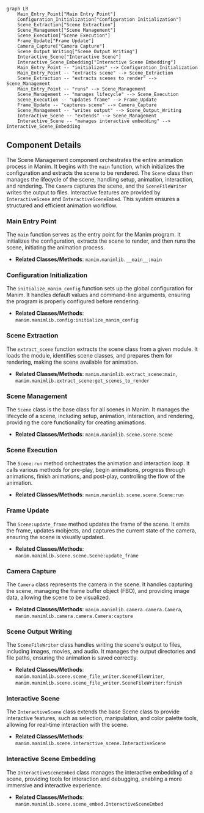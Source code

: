 ```mermaid
graph LR
    Main_Entry_Point["Main Entry Point"]
    Configuration_Initialization["Configuration Initialization"]
    Scene_Extraction["Scene Extraction"]
    Scene_Management["Scene Management"]
    Scene_Execution["Scene Execution"]
    Frame_Update["Frame Update"]
    Camera_Capture["Camera Capture"]
    Scene_Output_Writing["Scene Output Writing"]
    Interactive_Scene["Interactive Scene"]
    Interactive_Scene_Embedding["Interactive Scene Embedding"]
    Main_Entry_Point -- "initializes" --> Configuration_Initialization
    Main_Entry_Point -- "extracts scene" --> Scene_Extraction
    Scene_Extraction -- "extracts scenes to render" --> Scene_Management
    Main_Entry_Point -- "runs" --> Scene_Management
    Scene_Management -- "manages lifecycle" --> Scene_Execution
    Scene_Execution -- "updates frame" --> Frame_Update
    Frame_Update -- "captures scene" --> Camera_Capture
    Scene_Management -- "writes output" --> Scene_Output_Writing
    Interactive_Scene -- "extends" --> Scene_Management
    Interactive_Scene -- "manages interactive embedding" --> Interactive_Scene_Embedding
```

## Component Details

The Scene Management component orchestrates the entire animation process in Manim. It begins with the `main` function, which initializes the configuration and extracts the scene to be rendered. The `Scene` class then manages the lifecycle of the scene, handling setup, animation, interaction, and rendering. The `Camera` captures the scene, and the `SceneFileWriter` writes the output to files. Interactive features are provided by `InteractiveScene` and `InteractiveSceneEmbed`. This system ensures a structured and efficient animation workflow.

### Main Entry Point
The `main` function serves as the entry point for the Manim program. It initializes the configuration, extracts the scene to render, and then runs the scene, initiating the animation process.
- **Related Classes/Methods**: `manim.manimlib.__main__:main`

### Configuration Initialization
The `initialize_manim_config` function sets up the global configuration for Manim. It handles default values and command-line arguments, ensuring the program is properly configured before rendering.
- **Related Classes/Methods**: `manim.manimlib.config:initialize_manim_config`

### Scene Extraction
The `extract_scene` function extracts the scene class from a given module. It loads the module, identifies scene classes, and prepares them for rendering, making the scene available for animation.
- **Related Classes/Methods**: `manim.manimlib.extract_scene:main`, `manim.manimlib.extract_scene:get_scenes_to_render`

### Scene Management
The `Scene` class is the base class for all scenes in Manim. It manages the lifecycle of a scene, including setup, animation, interaction, and rendering, providing the core functionality for creating animations.
- **Related Classes/Methods**: `manim.manimlib.scene.scene.Scene`

### Scene Execution
The `Scene:run` method orchestrates the animation and interaction loop. It calls various methods for pre-play, begin animations, progress through animations, finish animations, and post-play, controlling the flow of the animation.
- **Related Classes/Methods**: `manim.manimlib.scene.scene.Scene:run`

### Frame Update
The `Scene:update_frame` method updates the frame of the scene. It emits the frame, updates mobjects, and captures the current state of the camera, ensuring the scene is visually updated.
- **Related Classes/Methods**: `manim.manimlib.scene.scene.Scene:update_frame`

### Camera Capture
The `Camera` class represents the camera in the scene. It handles capturing the scene, managing the frame buffer object (FBO), and providing image data, allowing the scene to be visualized.
- **Related Classes/Methods**: `manim.manimlib.camera.camera.Camera`, `manim.manimlib.camera.camera.Camera:capture`

### Scene Output Writing
The `SceneFileWriter` class handles writing the scene's output to files, including images, movies, and audio. It manages the output directories and file paths, ensuring the animation is saved correctly.
- **Related Classes/Methods**: `manim.manimlib.scene.scene_file_writer.SceneFileWriter`, `manim.manimlib.scene.scene_file_writer.SceneFileWriter:finish`

### Interactive Scene
The `InteractiveScene` class extends the base Scene class to provide interactive features, such as selection, manipulation, and color palette tools, allowing for real-time interaction with the scene.
- **Related Classes/Methods**: `manim.manimlib.scene.interactive_scene.InteractiveScene`

### Interactive Scene Embedding
The `InteractiveSceneEmbed` class manages the interactive embedding of a scene, providing tools for interaction and debugging, enabling a more immersive and interactive experience.
- **Related Classes/Methods**: `manim.manimlib.scene.scene_embed.InteractiveSceneEmbed`
